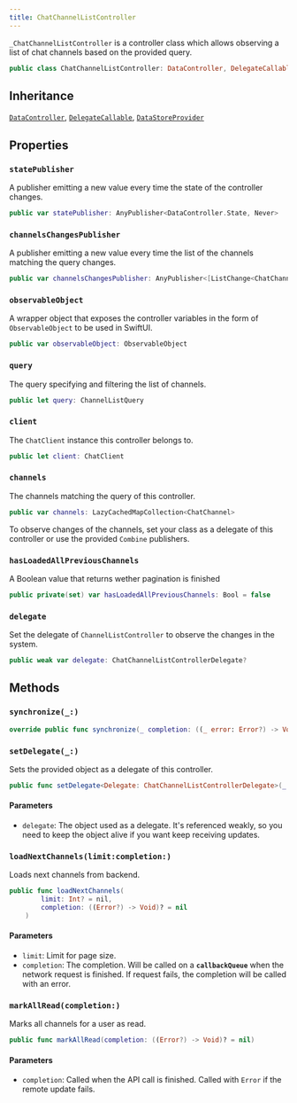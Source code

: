 ```yaml
---
title: ChatChannelListController
---
```


`_ChatChannelListController` is a controller class which allows observing a list of chat channels based on the provided query.

``` swift
public class ChatChannelListController: DataController, DelegateCallable, DataStoreProvider 
```

## Inheritance

[`DataController`](../../data-controller), [`DelegateCallable`](../../delegate-callable), [`DataStoreProvider`](../../../database/data-store-provider)

## Properties

### `statePublisher`

A publisher emitting a new value every time the state of the controller changes.

``` swift
public var statePublisher: AnyPublisher<DataController.State, Never> 
```

### `channelsChangesPublisher`

A publisher emitting a new value every time the list of the channels matching the query changes.

``` swift
public var channelsChangesPublisher: AnyPublisher<[ListChange<ChatChannel>], Never> 
```

### `observableObject`

A wrapper object that exposes the controller variables in the form of `ObservableObject` to be used in SwiftUI.

``` swift
public var observableObject: ObservableObject 
```

### `query`

The query specifying and filtering the list of channels.

``` swift
public let query: ChannelListQuery
```

### `client`

The `ChatClient` instance this controller belongs to.

``` swift
public let client: ChatClient
```

### `channels`

The channels matching the query of this controller.

``` swift
public var channels: LazyCachedMapCollection<ChatChannel> 
```

To observe changes of the channels, set your class as a delegate of this controller or use the provided
`Combine` publishers.

### `hasLoadedAllPreviousChannels`

A Boolean value that returns wether pagination is finished

``` swift
public private(set) var hasLoadedAllPreviousChannels: Bool = false
```

### `delegate`

Set the delegate of `ChannelListController` to observe the changes in the system.

``` swift
public weak var delegate: ChatChannelListControllerDelegate? 
```

## Methods

### `synchronize(_:)`

``` swift
override public func synchronize(_ completion: ((_ error: Error?) -> Void)? = nil) 
```

### `setDelegate(_:)`

Sets the provided object as a delegate of this controller.

``` swift
public func setDelegate<Delegate: ChatChannelListControllerDelegate>(_ delegate: Delegate) 
```

#### Parameters

  - `delegate`: The object used as a delegate. It's referenced weakly, so you need to keep the object alive if you want keep receiving updates.

### `loadNextChannels(limit:completion:)`

Loads next channels from backend.

``` swift
public func loadNextChannels(
        limit: Int? = nil,
        completion: ((Error?) -> Void)? = nil
    ) 
```

#### Parameters

  - `limit`: Limit for page size.
  - `completion`: The completion. Will be called on a **`callbackQueue`** when the network request is finished. If request fails, the completion will be called with an error.

### `markAllRead(completion:)`

Marks all channels for a user as read.

``` swift
public func markAllRead(completion: ((Error?) -> Void)? = nil) 
```

#### Parameters

  - `completion`: Called when the API call is finished. Called with `Error` if the remote update fails.
